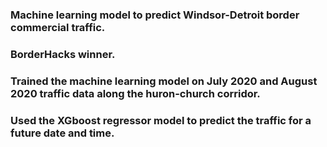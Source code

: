 ### Machine learning model to predict Windsor-Detroit border commercial traffic. 
### BorderHacks winner.
### Trained the machine learning model on July 2020 and August 2020 traffic data along the huron-church corridor.
### Used the XGboost regressor model to predict the traffic for a future date and time.
